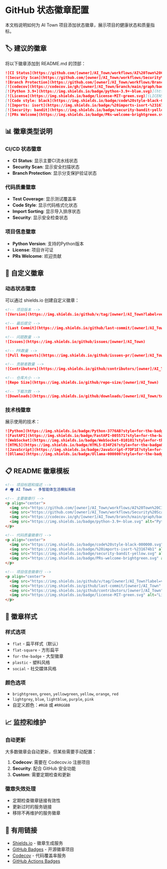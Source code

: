# GitHub 状态徽章配置

本文档说明如何为 AI Town 项目添加状态徽章，展示项目的健康状态和质量指标。

## 🏷️ 建议的徽章

将以下徽章添加到 README.md 的顶部：

```markdown
![CI Status](https://github.com/[owner]/AI_Town/workflows/AI%20Town%20CI%2FCD%20Pipeline/badge.svg)
![Security Scan](https://github.com/[owner]/AI_Town/workflows/Security%20Scan/badge.svg)
![Branch Protection](https://github.com/[owner]/AI_Town/workflows/Branch%20Protection%20Validation/badge.svg)
[![codecov](https://codecov.io/gh/[owner]/AI_Town/branch/main/graph/badge.svg)](https://codecov.io/gh/[owner]/AI_Town)
[![Python 3.9+](https://img.shields.io/badge/python-3.9+-blue.svg)](https://www.python.org/downloads/)
[![License](https://img.shields.io/badge/license-MIT-green.svg)](LICENSE)
[![Code style: black](https://img.shields.io/badge/code%20style-black-000000.svg)](https://github.com/psf/black)
[![Imports: isort](https://img.shields.io/badge/%20imports-isort-%231674b1?style=flat&labelColor=ef8336)](https://pycqa.github.io/isort/)
[![Security: bandit](https://img.shields.io/badge/security-bandit-yellow.svg)](https://github.com/PyCQA/bandit)
[![PRs Welcome](https://img.shields.io/badge/PRs-welcome-brightgreen.svg)](http://makeapullrequest.com)
```

## 📊 徽章类型说明

### CI/CD 状态徽章
- **CI Status**: 显示主要CI流水线状态
- **Security Scan**: 显示安全扫描状态  
- **Branch Protection**: 显示分支保护验证状态

### 代码质量徽章
- **Test Coverage**: 显示测试覆盖率
- **Code Style**: 显示代码格式化状态
- **Import Sorting**: 显示导入排序状态
- **Security**: 显示安全检查状态

### 项目信息徽章
- **Python Version**: 支持的Python版本
- **License**: 项目许可证
- **PRs Welcome**: 欢迎贡献

## 🔧 自定义徽章

### 动态状态徽章
可以通过 shields.io 创建自定义徽章：

```markdown
<!-- 项目版本 -->
![Version](https://img.shields.io/github/v/tag/[owner]/AI_Town?label=version)

<!-- 最后提交 -->
![Last Commit](https://img.shields.io/github/last-commit/[owner]/AI_Town)

<!-- 问题数量 -->
![Issues](https://img.shields.io/github/issues/[owner]/AI_Town)

<!-- PR数量 -->
![Pull Requests](https://img.shields.io/github/issues-pr/[owner]/AI_Town)

<!-- 贡献者数量 -->
![Contributors](https://img.shields.io/github/contributors/[owner]/AI_Town)

<!-- 仓库大小 -->
![Repo Size](https://img.shields.io/github/repo-size/[owner]/AI_Town)

<!-- 下载次数 -->
![Downloads](https://img.shields.io/github/downloads/[owner]/AI_Town/total)
```

### 技术栈徽章
展示使用的技术：

```markdown
![Python](https://img.shields.io/badge/Python-3776AB?style=for-the-badge&logo=python&logoColor=white)
![FastAPI](https://img.shields.io/badge/FastAPI-005571?style=for-the-badge&logo=fastapi)
![WebSocket](https://img.shields.io/badge/WebSocket-010101?style=for-the-badge&logo=socketdotio&logoColor=white)
![HTML5](https://img.shields.io/badge/HTML5-E34F26?style=for-the-badge&logo=html5&logoColor=white)
![JavaScript](https://img.shields.io/badge/JavaScript-F7DF1E?style=for-the-badge&logo=javascript&logoColor=black)
![Ollama](https://img.shields.io/badge/Ollama-000000?style=for-the-badge&logo=ollama&logoColor=white)
```

## 📋 README 徽章模板

```markdown
<!-- 项目标题和描述 -->
# 🏘️ AI Town - 多智能体生活模拟系统

<!-- 主要徽章行 -->
<p align="center">
  <img src="https://github.com/[owner]/AI_Town/workflows/AI%20Town%20CI%2FCD%20Pipeline/badge.svg" alt="CI Status">
  <img src="https://github.com/[owner]/AI_Town/workflows/Security%20Scan/badge.svg" alt="Security">
  <img src="https://codecov.io/gh/[owner]/AI_Town/branch/main/graph/badge.svg" alt="Coverage">
  <img src="https://img.shields.io/badge/python-3.9+-blue.svg" alt="Python">
</p>

<!-- 代码质量徽章行 -->
<p align="center">
  <img src="https://img.shields.io/badge/code%20style-black-000000.svg" alt="Black">
  <img src="https://img.shields.io/badge/%20imports-isort-%231674b1" alt="isort">
  <img src="https://img.shields.io/badge/security-bandit-yellow.svg" alt="Bandit">
  <img src="https://img.shields.io/badge/PRs-welcome-brightgreen.svg" alt="PRs Welcome">
</p>

<!-- 项目信息徽章行 -->
<p align="center">
  <img src="https://img.shields.io/github/v/tag/[owner]/AI_Town?label=version" alt="Version">
  <img src="https://img.shields.io/github/last-commit/[owner]/AI_Town" alt="Last Commit">
  <img src="https://img.shields.io/github/contributors/[owner]/AI_Town" alt="Contributors">
  <img src="https://img.shields.io/badge/license-MIT-green.svg" alt="License">
</p>
```

## 🎨 徽章样式

### 样式选项
- `flat` - 扁平样式（默认）
- `flat-square` - 方形扁平
- `for-the-badge` - 大型徽章
- `plastic` - 塑料风格
- `social` - 社交媒体风格

### 颜色选项
- `brightgreen`, `green`, `yellowgreen`, `yellow`, `orange`, `red`
- `lightgrey`, `blue`, `lightblue`, `purple`, `pink`
- 自定义颜色：`#RGB` 或 `#RRGGBB`

## 📈 监控和维护

### 自动更新
大多数徽章会自动更新，但某些需要手动配置：

1. **Codecov**: 需要在 Codecov.io 注册项目
2. **Security**: 配合 GitHub 安全功能
3. **Custom**: 需要定期检查和更新

### 徽章失效处理
- 定期检查徽章链接有效性
- 更新过时的服务链接
- 移除不再维护的服务徽章

## 🔗 有用链接

- [Shields.io](https://shields.io/) - 徽章生成服务
- [GitHub Badges](https://github.com/badges/shields) - 开源徽章项目
- [Codecov](https://codecov.io/) - 代码覆盖率服务
- [GitHub Actions Badges](https://docs.github.com/en/actions/monitoring-and-troubleshooting-workflows/adding-a-workflow-status-badge)
